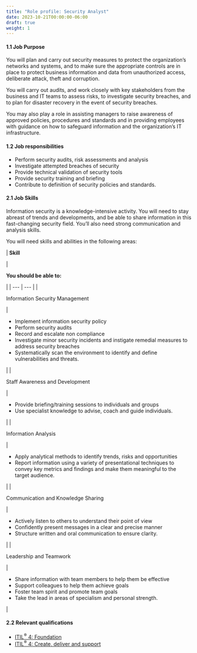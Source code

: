 ```yaml
---
title: "Role profile: Security Analyst"
date: 2023-10-21T00:00:00-06:00
draft: true
weight: 1
---
```


#### 1.1 Job Purpose

You will plan and carry out security measures to protect the organization’s networks and systems, and to make sure the appropriate controls are in place to protect business information and data from unauthorized access, deliberate attack, theft and corruption.

You will carry out audits, and work closely with key stakeholders from the business and IT teams to assess risks, to investigate security breaches, and to plan for disaster recovery in the event of security breaches.

You may also play a role in assisting managers to raise awareness of approved policies, procedures and standards and in providing employees with guidance on how to safeguard information and the organization’s IT infrastructure.

#### 1.2 Job responsibilities

*   Perform security audits, risk assessments and analysis
*   Investigate attempted breaches of security
*   Provide technical validation of security tools
*   Provide security training and briefing
*   Contribute to definition of security policies and standards.

#### 2.1 Job Skills

Information security is a knowledge-intensive activity. You will need to stay abreast of trends and developments, and be able to share information in this fast-changing security field. You’ll also need strong communication and analysis skills.

You will need skills and abilities in the following areas:

| 
**Skill**

 | 

**You should be able to:**

 |
| --- | --- |
| 

Information Security Management

 | 

*   Implement information security policy
*   Perform security audits
*   Record and escalate non compliance
*   Investigate minor security incidents and instigate remedial measures to address security breaches
*   Systematically scan the environment to identify and define vulnerabilities and threats.



 |
| 

Staff Awareness and Development

 | 

*   Provide briefing/training sessions to individuals and groups
*   Use specialist knowledge to advise, coach and guide individuals.



 |
| 

Information Analysis

 | 

*   Apply analytical methods to identify trends, risks and opportunities
*   Report information using a variety of presentational techniques to convey key metrics and findings and make them meaningful to the target audience.



 |
| 

Communication and Knowledge Sharing

 | 

*   Actively listen to others to understand their point of view
*   Confidently present messages in a clear and precise manner
*   Structure written and oral communication to ensure clarity.



 |
| 

Leadership and Teamwork

 | 

*   Share information with team members to help them be effective
*   Support colleagues to help them achieve goals
*   Foster team spirit and promote team goals
*   Take the lead in areas of specialism and personal strength.

 |

#### 2.2 Relevant qualifications

*   [ITIL<sup>®</sup> 4: Foundation](https://www.axelos.com/certifications/itil-service-management/itil-4-foundation)
*   [ITIL<sup>®</sup> 4: Create, deliver and support](https://www.axelos.com/certifications/itil-service-management/managing-professional/create-deliver-and-support)
